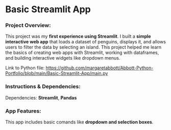# Basic Streamlit App
### Project Overview:
This project was my **first experience using Streamlit**. I built a **simple interactive web app** that loads a dataset of penguins, displays it, and allows users to filter the data by selecting an island. This project helped me learn the basics of creating web apps with Streamlit, working with dataframes, and building interactive widgets like dropdown menus.

Link to Python file: https://github.com/margaretabbott/Abbott-Python-Portfolio/blob/main/Basic-Streamlit-App/main.py  
### Instructions & Dependencies:
Dependencies: **Streamlit**, **Pandas**
### App Features: 
This app includes basic comands like **dropdown and selection boxes**.
